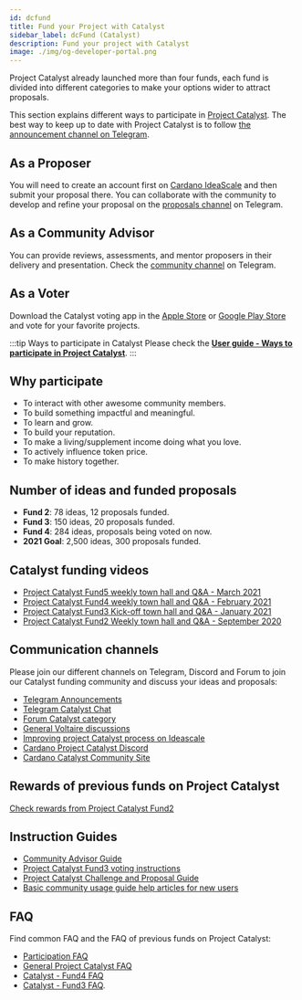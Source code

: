```yaml
---
id: dcfund
title: Fund your Project with Catalyst
sidebar_label: dcFund (Catalyst)
description: Fund your project with Catalyst
image: ./img/og-developer-portal.png
---
```


Project Catalyst already launched more than four funds, each fund is divided into different categories to make your options wider  to attract proposals. 

This section explains different ways to participate in [Project Catalyst](https://cardano.ideascale.com/). The best way to keep up to date with Project Catalyst is to follow [the announcement channel on Telegram](https://t.me/cardanocatalyst).

## As a Proposer

You will need to create an account first on [Cardano IdeaScale](https://cardano.ideascale.com/) and then submit your proposal there. You can collaborate with the community to develop and refine your proposal on the [proposals channel](https://t.me/catalystproposers) on Telegram.

## As a Community Advisor

You can provide reviews, assessments, and mentor proposers in their delivery and presentation. Check the [community channel](https://t.me/CatalystCommunityAdvisors) on Telegram.

## As a Voter

Download the Catalyst voting app in the [Apple Store](https://apps.apple.com/kg/app/catalyst-voting/id1517473397) or [Google Play Store](https://play.google.com/store/apps/details?id=io.iohk.vitvoting&gl=US) and vote for your favorite projects. 

:::tip Ways to participate in Catalyst
Please check the [**User guide - Ways to participate in Project Catalyst**](https://forum.cardano.org/t/user-guide-ways-to-participate-in-project-catalyst/49405).
:::

## Why participate

* To interact with other awesome community members.
* To build something impactful and meaningful.
* To learn and grow.
* To build your reputation.
* To make a living/supplement income doing what you love.
* To actively influence token price.
* To make history together.

## Number of ideas and funded proposals

* **Fund 2**: 78 ideas, 12 proposals funded.
* **Fund 3**: 150 ideas, 20 proposals funded.
* **Fund 4**: 284 ideas, proposals being voted on now.
* **2021 Goal**: 2,500 ideas, 300 proposals funded.

## Catalyst funding videos

* [Project Catalyst Fund5 weekly town hall and Q&A - March 2021](https://www.youtube.com/watch?v=CZiBe1Hf2-Y)
* [Project Catalyst Fund4 weekly town hall and Q&A - February 2021](https://www.youtube.com/watch?v=ezOoFMsjpb0)
* [Project Catalyst Fund3 Kick-off town hall and Q&A - January 2021](https://www.youtube.com/watch?v=GjPhxXDFv58)
* [Project Catalyst Fund2 Weekly town hall and Q&A - September 2020](https://www.youtube.com/watch?v=Xa2HZ5kuKp4)

## Communication channels

Please join our different channels on Telegram, Discord and Forum to join our Catalyst funding community and discuss your ideas and proposals:

* [Telegram Announcements](https://t.me/cardanocatalyst)
* [Telegram Catalyst Chat](https://t.me/joinchat/JL08XEfhBVIB1NFXx8XwiA)
* [Forum Catalyst category](https://forum.cardano.org/c/english/governance/140)
* [General Voltaire discussions](https://t.me/CardanoGovernanceOfficial)
* [Improving project Catalyst process on Ideascale](https://cardano.ideascale.com/a/campaign-home/25622)
* [Cardano Project Catalyst Discord](https://discord.gg/TTZKB9M)
* [Cardano Catalyst Community Site](https://cardanocataly.st/)

## Rewards of previous funds on Project Catalyst

[Check rewards from Project Catalyst Fund2](https://iohk.zendesk.com/hc/en-us/articles/900005194523-Check-rewards-from-Catalyst-project-Fund2)

## Instruction Guides

* [Community Advisor Guide](https://docs.google.com/document/d/1QkdaFK1tigrSI40iMeV3UP9GyTGsoqVmCUp7OJz0WFs/edit#heading=h.bnxyy561vexh)
* [Project Catalyst Fund3 voting instructions](https://iohk.zendesk.com/hc/en-us/articles/900004485866-Project-Catalyst-Fund3-voting-instructions)
* [Project Catalyst Challenge and Proposal Guide](https://docs.google.com/document/d/1oE_cnP0gksdAanXV4w5DYaDNp_tbYEvyHhTUG4HYZ3Q/edit?usp=sharing)
* [Basic community usage guide help articles for new users](https://intercom.help/ideascale/en/collections/2406712-new-user-guide)

## FAQ

Find common FAQ and the FAQ of previous funds on Project Catalyst:
* [Participation FAQ](https://intercom.help/ideascale/en/articles/682830-participation-faq-s)
* [General Project Catalyst FAQ](https://cardanocataly.st/faq/)
* [Catalyst - Fund4 FAQ](https://iohk.zendesk.com/hc/en-us/articles/900006490763-Catalyst-Fund4-FAQ)
* [Catalyst - Fund3 FAQ](https://iohk.zendesk.com/hc/en-us/articles/900004448046-Catalyst-Fund3-FAQ).
